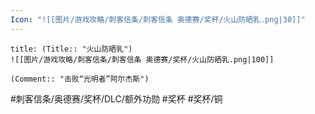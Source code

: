 ```yaml
---
Icon: "![[图片/游戏攻略/刺客信条/刺客信条 奥德赛/奖杯/火山防晒乳.png|30]]"
---
```

```ad-common-bronze-trophy
title: (Title:: "火山防晒乳")
![[图片/游戏攻略/刺客信条/刺客信条 奥德赛/奖杯/火山防晒乳.png|100]]

(Comment:: "击败“光明者”阿尔杰斯")
```

#刺客信条/奥德赛/奖杯/DLC/额外功勋 #奖杯 #奖杯/铜
